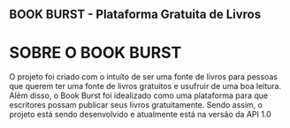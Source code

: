 ## BOOK BURST - Plataforma Gratuita de Livros

# SOBRE O BOOK BURST
O projeto foi criado com o intuíto de ser uma fonte de livros para pessoas que querem ter uma fonte
de livros gratuitos e usufruir de uma boa leitura. Além disso, o Book Burst foi idealizado como uma
plataforma para que escritores possam publicar seus livros gratuitamente. Sendo assim, o projeto está
sendo desenvolvido e atualmente está na versão da API 1.0
